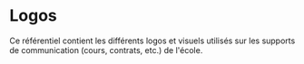 # Logos

Ce référentiel contient les différents logos et visuels utilisés sur les supports de communication (cours, contrats, etc.) de l'école.
